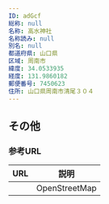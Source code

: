 ```yaml
---
ID: adGcf
総称: null
名称: 高水神社
名称読み: null
別名: null
都道府県: 山口県
区域: 周南市
緯度: 34.0533935
経度: 131.9860182
郵便番号: 7450623
住所: 山口県周南市清尾３０４
---
```


## その他

### 参考URL

| URL | 説明          |
| --- | ------------- |
|     | OpenStreetMap |
